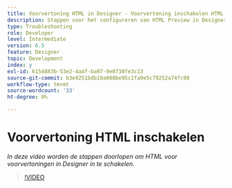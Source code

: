 ```yaml
---
title: Voorvertoning HTML in Designer - Voorvertoning inschakelen HTML voorvertoning
description: Stappen voor het configureren van HTML Preview in Designer
type: Troubleshooting
role: Developer
level: Intermediate
version: 6.5
feature: Designer
topic: Development
index: y
exl-id: 6154883b-53e2-4a4f-ba97-9e0730fe3c13
source-git-commit: b3e9251bdb18a008be95c1fa9e5c79252a74fc98
workflow-type: tm+mt
source-wordcount: '33'
ht-degree: 0%

---
```



# Voorvertoning HTML inschakelen

*In deze video worden de stappen doorlopen om HTML voor voorvertoningen in Designer in te schakelen.*

>[!VIDEO](https://video.tv.adobe.com/v/335498?quality=12&learn=on)
